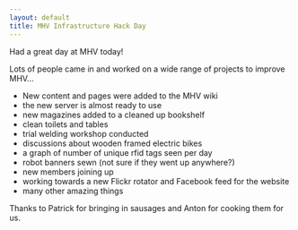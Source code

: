 ```yaml
---
layout: default
title: MHV Infrastructure Hack Day
---
```

Had a great day at MHV today!

Lots of people came in and worked on a wide range of projects to improve MHV...

 * New content and pages were added to the MHV wiki
 * the new server is almost ready to use
 * new magazines added to a cleaned up bookshelf
 * clean toilets and tables
 * trial welding workshop conducted 
 * discussions about wooden framed electric bikes
 * a graph of number of unique rfid tags seen per day
 * robot banners sewn (not sure if they went up anywhere?)
 * new members joining up
 * working towards a new Flickr rotator and Facebook feed for the website
 * many other amazing things

Thanks to Patrick for bringing in sausages and Anton for cooking them for us.

 

 